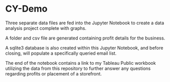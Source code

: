 # CY-Demo

Three separate data files are fed into the Jupyter Notebook to create a data analysis project complete with graphs. 

A folder and csv file are generated containing profit details for the business. 

A sqlite3 database is also created within this Jupyter Notebook, and before closing, will populate a specifically queried email list. 

The end of the notebook contains a link to my Tableau Public workbook utilizing the data from this repository to further answer any questions regarding profits or placement of a storefront.
